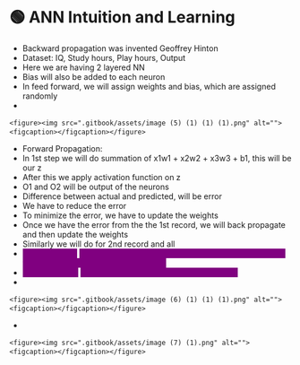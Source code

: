 # 🟢 ANN Intuition and Learning

* Backward propagation was invented Geoffrey Hinton
* Dataset: IQ, Study hours, Play hours, Output
* Here we are having 2 layered NN
* Bias will also be added to each neuron
* In feed forward, we will assign weights and bias, which are assigned randomly
*

    <figure><img src=".gitbook/assets/image (5) (1) (1) (1).png" alt=""><figcaption></figcaption></figure>
* Forward Propagation:
* In 1st step we will do summation of x1w1 + x2w2 + x3w3 + b1, this will be our z
* After this we apply activation function on z
* O1 and O2 will be output of the neurons
* Difference between actual and predicted, will be error
* We have to reduce the error
* To minimize the error, we have to update the weights
* Once we have the error from the the 1st record, we will back propagate and then update the weights
* Similarly we will do for 2nd record and all
* <mark style="color:purple;background-color:purple;">**Cost function:**</mark> <mark style="color:purple;background-color:purple;"></mark><mark style="color:purple;background-color:purple;">If we calculate difference between actual and predicted then for all the points using summation</mark>
* <mark style="color:purple;background-color:purple;">**Error function:**</mark> <mark style="color:purple;background-color:purple;"></mark><mark style="color:purple;background-color:purple;">If we calculate difference for a single point</mark>
*

    <figure><img src=".gitbook/assets/image (6) (1) (1) (1).png" alt=""><figcaption></figcaption></figure>
*

    <figure><img src=".gitbook/assets/image (7) (1).png" alt=""><figcaption></figcaption></figure>
